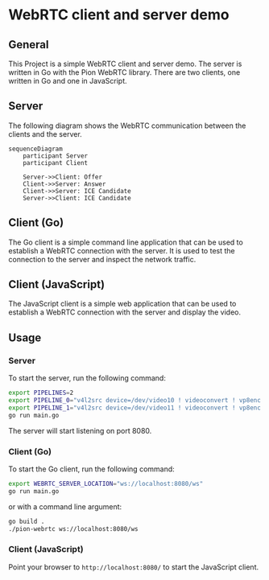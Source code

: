 # WebRTC client and server demo

## General

This Project is a simple WebRTC client and server demo. 
The server is written in Go with the Pion WebRTC library.
There are two clients, one written in Go and one in JavaScript.

## Server

The following diagram shows the WebRTC communication between the clients and the server.

```mermaid
sequenceDiagram
    participant Server
    participant Client

    Server->>Client: Offer
    Client->>Server: Answer
    Client->>Server: ICE Candidate
    Server->>Client: ICE Candidate
```

## Client (Go)

The Go client is a simple command line application that can be used to establish a WebRTC connection with the server.
It is used to test the connection to the server and inspect the network traffic.

## Client (JavaScript)

The JavaScript client is a simple web application that can be used to establish a WebRTC connection with the server and
display the video.

## Usage

### Server

To start the server, run the following command:

```bash
export PIPELINES=2
export PIPELINE_0="v4l2src device=/dev/video10 ! videoconvert ! vp8enc target-bitrate=1500000 keyframe-max-dist=240 deadline=1 ! appsink name=sink"
export PIPELINE_1="v4l2src device=/dev/video11 ! videoconvert ! vp8enc target-bitrate=1500000 keyframe-max-dist=240 deadline=1 ! appsink name=sink"
go run main.go
```

The server will start listening on port 8080. 

### Client (Go)

To start the Go client, run the following command:

```bash
export WEBRTC_SERVER_LOCATION="ws://localhost:8080/ws"
go run main.go 
```

or with a command line argument:

```bash
go build .
./pion-webrtc ws://localhost:8080/ws
```

### Client (JavaScript)

Point your browser to `http://localhost:8080/` to start the JavaScript client.
